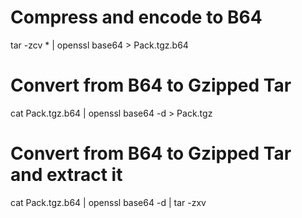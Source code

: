 # Compress and encode to B64
tar -zcv * | openssl base64 > Pack.tgz.b64

# Convert from B64 to Gzipped Tar
cat Pack.tgz.b64 | openssl base64 -d > Pack.tgz


# Convert from B64 to Gzipped Tar and extract it
cat Pack.tgz.b64 | openssl base64 -d | tar -zxv
